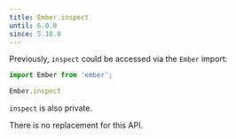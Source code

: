 ```yaml
---
title: Ember.inspect
until: 6.0.0
since: 5.10.0
---
```



Previously, `inspect` could be accessed via the `Ember` import:
```js
import Ember from 'ember';

Ember.inspect
```
`inspect` is also private.

There is no replacement for this API.

